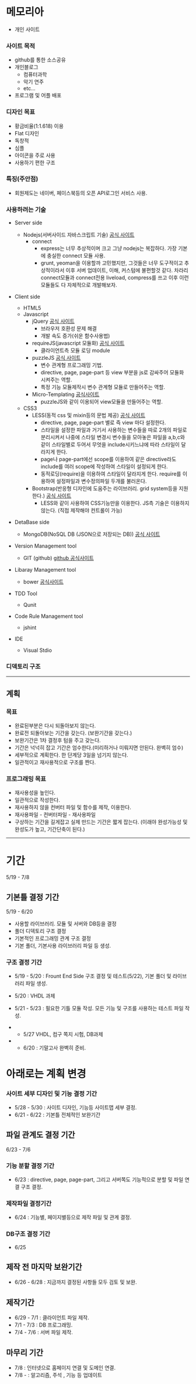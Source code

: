 # 메모리아
* 개인 사이트

### 사이트 목적
* github를 통한 소스공유
* 개인블로그
   * 컴퓨터과학
   * 악기 연주
   * etc...
* 프로그램 및 어플 배포

### 디자인 목표
* 황금비율(1:1.618) 이용
* Flat 디자인
* 독창적
* 심플
* 아이콘을 주로 사용
* 사용하기 편한 구조

### 특징(주안점)
* 회원제도는 네이버, 페이스북등의 오픈 API로그인 서비스 사용.

### 사용하려는 기술
* Server side
  * Nodejs(서버사이드 자바스크립트 기술) [공식 사이트](http://www.nodejs.org)
    * connect 
      * express는 너무 추상적이며 크고 그냥 nodejs는 복잡하다. 가장 기본에 충실한 connect 모듈 사용.
      * grunt, yeoman을 이용할까 고민했지만, 그것들은 너무 도구적이고 추상적이라서 이후 서버 업데이트, 이해, 커스텀에 불편할것 같다. 차라리 connect모듈과 connect전용 liveload, compress를 쓰고 이후 이런 모듈들도 다 자체적으로 개발해보자.

  
* Client side
  * HTML5
  * Javascript
    * jQuery [공식 사이트](http://jquery.com)
      * 브라우저 호환성 문제 해결
      * 개발 속도 증가(쉬운 함수사용법)
    * requireJS(javascript 모듈화) [공식 사이트](http://requirejs.org)
      * 클라이언트측 모듈 로딩 module
    * puzzleJS [공식 사이트](http://qkrcjfgus33.github.io/Puzzle.js/)
      * 변수 관계형 프로그래밍 기법.
      * directive, page, page-part 등 view 부분을 js로 감싸주어 모듈화 시켜주는 역할.
      * 특정 기능 모듈제작시 변수 관계형 모듈로 만들어주는 역할.
    * Micro-Templating [공식사이트](http://ejohn.org/blog/javascript-micro-templating/)
      * puzzleJS와 같이 이용되어 view모듈을 만들어주는 역할.
  * CSS3
    * LESS(동적 css 및 mixin등의 문법 제공) [공식 사이트](http://lesscss.org)
      * directive, page, page-part 별로 즉 view 마다 설정한다.
      * 스타일을 설정한 파일과 거기서 사용하는 변수들을 따로 2개의 파일로 분리시켜서 나중에 스타일 변경시 변수들을 모아놓은 파일을 a,b,c와 같이 스타일별로 두어서 무엇을 include시키느냐에 따라 스타일이 달라지게 한다.
      * page나 page-part에선 scope를 이용하여 같은 directive라도 include를 여러 scope에 작성하여 스타일이 설정되게 한다.
      * 동적로딩(require)을 이용하여 스타일이 달라지게 한다. require를 이용하여 설정파일과 변수정의파일 두개를 불러온다.
    * Bootstrap(반응형 디자인에 도움주는 라이브러리. grid system등을 지원한다.) [공식 사이트](http://getbootstrap.com)
      * LESS와 같이 사용하여 CSS기능만을 이용한다. JS측 기술은 이용하지 않는다. (직접 제작해야 컨트롤이 가능)
   
* DetaBase side
  * MongoDB(NoSQL DB (JSON으로 저장되는 DB)) [공식 사이트](http://www.mongodb.org)

* Version Management tool
  * GIT (github) [github 공식사이트](http://github.com)

* Libaray Management tool
  * bower [공식사이트](http://bower.io/)

* TDD Tool
  * Qunit

* Code Rule Management tool
  * jshint

* IDE
  * Visual Stdio


### 디덱토리 구조



***

## 계획

### 목표
* 완료된부분은 다시 되돌아보지 않는다.
* 완료전 되돌아보는 기간을 갖는다. (보완기간을 갖는다.)
* 보완기간은 1차 결정후 텀을 주고 갖는다.
* 기간은 넉넉히 잡고 기간은 엄수한다.(미리하거나 미뤄지면 안된다. 완벽히 엄수)
* 세부적으로 계획한다. 한 단계당 3일을 넘기지 않는다.
* 일관적이고 재사용적으로 구조를 짠다.

### 프로그래밍 목표
* 재사용성을 높인다.
* 일관적으로 작성한다.
* 재사용하지 않을 컨버터 파일 및 함수를 제작, 이용한다.
* 재사용파일 - 컨버터파일 - 재사용파일
* 구상하는 기간을 길게잡고 실제 만드는 기간은 짧게 잡는다. (이래야 완성가능성 및 완성도가 높고, 기간단축이 된다.)

***
 
# 기간
5/19 - 7/8

## 기본틀 결정 기간
5/19 - 6/20
* 사용할 라이브러리. 모듈 및 서버와 DB등을 결정
* 풀더 디덱토리 구조 결정
* 기본적인 프로그래밍 관계 구조 결정
* 기본 풀더, 기본사용 라이브러리 파일 등 생성.

### 구조 결정 기간
* 5/19 - 5/20 : Frount End Side 구조 결정 및 테스트(5/22), 기본 풀더 및 라이브러리 파일 생성.
* 5/20 : VHDL 과제
* 5/21 - 5/23 : 필요한 기틀 모듈 작성. 모든 기능 및 구조를 사용하는 테스트 파일 작성.

* - 5/27 VHDL, 컴구 쪽지 시험, DB과제
* - 6/20 : 기말고사 완벽히 준비.

# 아래로는 계획 변경

### 사이트 세부 디자인 및 기능 결정 기간
* 5/28 - 5/30 : 사이트 디자인, 기능등 사이트맵 세부 결정.
* 6/21 - 6/22 : 기본틀 전체적인 보완기간

## 파일 관계도 결정 기간
6/23 - 7/6

### 기능 분할 결정 기간
* 6/23 : directive, page, page-part, 그리고 서버쪽도 기능적으로 분할 및 파일 연결 구조 결정.

### 제작파일 결정기간
* 6/24 : 기능별, 페이지별등으로 제작 파일 및 관계 결정.

### DB구조 결정 기간
* 6/25

## 제작 전 마지막 보완기간
* 6/26 - 6/28 : 지금까지 결정된 사항들 모두 검토 및 보완.

## 제작기간
* 6/29 - 7/1 : 클라이언트 파일 제작.
* 7/1 - 7/3 : DB 프로그래밍.
* 7/4 - 7/6 : 서버 파일 제작.

## 마무리 기간
* 7/8 : 인터넷으로 홈페이지 연결 및 도메인 연결.
* 7/8 - : 알고리즘, 주석 , 기능 등 업데이트
